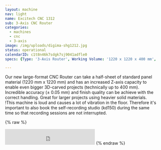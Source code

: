 ```yaml
---
layout: machine
nav: light
name: Excitech CNC 1312
sub: 3-Axis CNC Router
categories:
  - machines
  - cnc
  - 3-axis
image: /img/uploads/digima-shg1212.jpg
status: operational
calendarID: c1t8n46k7sdgk7sj9041adfle0
specs: {Type: '3-Axis Router', Working Volume: '1220 x 1220 x 400 mm', Tool Dia.: '3 - 12 mm', Materials: 'Solid Wood, Plywood, MDF, Polyurethane Block (SikaBlock), Extruded Polystyrene Foam, Machinable Wax', File Formats: '.3dm .dxf .dwg .f3d .sldprt', Software: 'Fusion 360, RhinoCAM, Vcarve, Mach3'}

---
```


Our new large-format CNC Router can take a half-sheet of standard panel material (1220 mm x 1220 mm) and has an increased Z-axis capacity to enable even bigger 3D-carved projects (technically up to 400 mm). Incredible accuracy (± 0.05 mm) and finish quality can be achieve with the correct handling. Great for larger projects using heavier solid materials.
!This machine is loud and causes a lot of vibration in the floor. Therefore it's important to also book the self-recording studio (kd150) during the same time so that recording sessions are not interrupted.


{% raw %}
<iframe frameborder="no" border="0" marginwidth="0" marginheight="0" width=298 height=52 src="https://takeout.aalto.fi/606026"></iframe>
{% endraw %}
